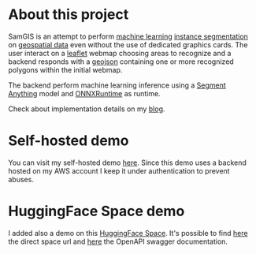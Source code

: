 # About this project

SamGIS is an attempt to perform [machine learning](https://developer.ibm.com/learningpaths/get-started-artificial-intelligence/ai-basics/ai-beginners-guide) [instance segmentation](https://en.wikipedia.org/wiki/Image_segmentation) on [geospatial data](https://en.wikipedia.org/wiki/Geographic_data_and_information) even without the use of dedicated graphics cards.
The user interact on a [leaflet](https://leafletjs.com) webmap choosing areas to recognize and a backend responds with a [geojson](https://it.wikipedia.org/wiki/GeoJSON) containing one or more recognized polygons within the initial webmap.

The backend perform machine learning inference using a [Segment Anything](https://segment-anything.com) model and [ONNXRuntime](https://onnxruntime.ai) as runtime.

Check about implementation details on my [blog](https://trinca.tornidor.com/projects/samgis-segment-anything-applied-to-GIS).

# Self-hosted demo

You can visit my self-hosted demo [here](https://ml-trinca.tornidor.com).
Since this demo uses a backend hosted on my AWS account I keep it under authentication to prevent abuses.

# HuggingFace Space demo

I added also a demo on this [HuggingFace Space](https://huggingface.co/spaces/aletrn/samgis). It's
possible to find [here](https://aletrn-samgis.hf.space/) the direct space url and 
[here](https://aletrn-samgis.hf.space/docs#/) the OpenAPI swagger documentation.
